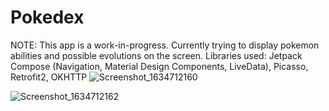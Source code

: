 # Pokedex
NOTE: This app is a work-in-progress. Currently trying to display pokemon abilities and possible evolutions on the screen.
Libraries used: Jetpack Compose (Navigation, Material Design Components, LiveData), Picasso, Retrofit2, OKHTTP
![Screenshot_1634712160](https://user-images.githubusercontent.com/75265195/138041427-e6d94b2b-6769-48de-8734-a81ffd8df908.png)

![Screenshot_1634712162](https://user-images.githubusercontent.com/75265195/138041445-5a738ecd-2079-4f88-b56e-245a2dcb0e5f.png)
